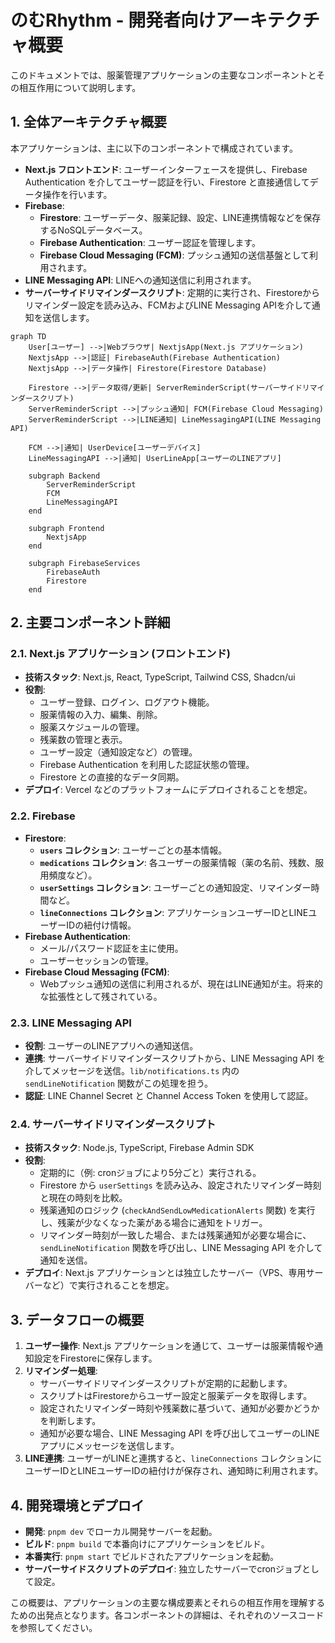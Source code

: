 # のむRhythm - 開発者向けアーキテクチャ概要

このドキュメントでは、服薬管理アプリケーションの主要なコンポーネントとその相互作用について説明します。

## 1. 全体アーキテクチャ概要

本アプリケーションは、主に以下のコンポーネントで構成されています。

- **Next.js フロントエンド**: ユーザーインターフェースを提供し、Firebase Authentication を介してユーザー認証を行い、Firestore と直接通信してデータ操作を行います。
- **Firebase**:
    - **Firestore**: ユーザーデータ、服薬記録、設定、LINE連携情報などを保存するNoSQLデータベース。
    - **Firebase Authentication**: ユーザー認証を管理します。
    - **Firebase Cloud Messaging (FCM)**: プッシュ通知の送信基盤として利用されます。
- **LINE Messaging API**: LINEへの通知送信に利用されます。
- **サーバーサイドリマインダースクリプト**: 定期的に実行され、Firestoreからリマインダー設定を読み込み、FCMおよびLINE Messaging APIを介して通知を送信します。

```mermaid
graph TD
    User[ユーザー] -->|Webブラウザ| NextjsApp(Next.js アプリケーション)
    NextjsApp -->|認証| FirebaseAuth(Firebase Authentication)
    NextjsApp -->|データ操作| Firestore(Firestore Database)

    Firestore -->|データ取得/更新| ServerReminderScript(サーバーサイドリマインダースクリプト)
    ServerReminderScript -->|プッシュ通知| FCM(Firebase Cloud Messaging)
    ServerReminderScript -->|LINE通知| LineMessagingAPI(LINE Messaging API)

    FCM -->|通知| UserDevice[ユーザーデバイス]
    LineMessagingAPI -->|通知| UserLineApp[ユーザーのLINEアプリ]

    subgraph Backend
        ServerReminderScript
        FCM
        LineMessagingAPI
    end

    subgraph Frontend
        NextjsApp
    end

    subgraph FirebaseServices
        FirebaseAuth
        Firestore
    end
```

## 2. 主要コンポーネント詳細

### 2.1. Next.js アプリケーション (フロントエンド)

- **技術スタック**: Next.js, React, TypeScript, Tailwind CSS, Shadcn/ui
- **役割**:
    - ユーザー登録、ログイン、ログアウト機能。
    - 服薬情報の入力、編集、削除。
    - 服薬スケジュールの管理。
    - 残薬数の管理と表示。
    - ユーザー設定（通知設定など）の管理。
    - Firebase Authentication を利用した認証状態の管理。
    - Firestore との直接的なデータ同期。
- **デプロイ**: Vercel などのプラットフォームにデプロイされることを想定。

### 2.2. Firebase

- **Firestore**:
    - **`users` コレクション**: ユーザーごとの基本情報。
    - **`medications` コレクション**: 各ユーザーの服薬情報（薬の名前、残数、服用頻度など）。
    - **`userSettings` コレクション**: ユーザーごとの通知設定、リマインダー時間など。
    - **`lineConnections` コレクション**: アプリケーションユーザーIDとLINEユーザーIDの紐付け情報。
- **Firebase Authentication**:
    - メール/パスワード認証を主に使用。
    - ユーザーセッションの管理。
- **Firebase Cloud Messaging (FCM)**:
    - Webプッシュ通知の送信に利用されるが、現在はLINE通知が主。将来的な拡張性として残されている。

### 2.3. LINE Messaging API

- **役割**: ユーザーのLINEアプリへの通知送信。
- **連携**: サーバーサイドリマインダースクリプトから、LINE Messaging API を介してメッセージを送信。`lib/notifications.ts` 内の `sendLineNotification` 関数がこの処理を担う。
- **認証**: LINE Channel Secret と Channel Access Token を使用して認証。

### 2.4. サーバーサイドリマインダースクリプト

- **技術スタック**: Node.js, TypeScript, Firebase Admin SDK
- **役割**:
    - 定期的に（例: cronジョブにより5分ごと）実行される。
    - Firestore から `userSettings` を読み込み、設定されたリマインダー時刻と現在の時刻を比較。
    - 残薬通知のロジック (`checkAndSendLowMedicationAlerts` 関数) を実行し、残薬が少なくなった薬がある場合に通知をトリガー。
    - リマインダー時刻が一致した場合、または残薬通知が必要な場合に、`sendLineNotification` 関数を呼び出し、LINE Messaging API を介して通知を送信。
- **デプロイ**: Next.js アプリケーションとは独立したサーバー（VPS、専用サーバーなど）で実行されることを想定。

## 3. データフローの概要

1.  **ユーザー操作**: Next.js アプリケーションを通じて、ユーザーは服薬情報や通知設定をFirestoreに保存します。
2.  **リマインダー処理**:
    - サーバーサイドリマインダースクリプトが定期的に起動します。
    - スクリプトはFirestoreからユーザー設定と服薬データを取得します。
    - 設定されたリマインダー時刻や残薬数に基づいて、通知が必要かどうかを判断します。
    - 通知が必要な場合、LINE Messaging API を呼び出してユーザーのLINEアプリにメッセージを送信します。
3.  **LINE連携**: ユーザーがLINEと連携すると、`lineConnections` コレクションにユーザーIDとLINEユーザーIDの紐付けが保存され、通知時に利用されます。

## 4. 開発環境とデプロイ

- **開発**: `pnpm dev` でローカル開発サーバーを起動。
- **ビルド**: `pnpm build` で本番向けにアプリケーションをビルド。
- **本番実行**: `pnpm start` でビルドされたアプリケーションを起動。
- **サーバーサイドスクリプトのデプロイ**: 独立したサーバーでcronジョブとして設定。

この概要は、アプリケーションの主要な構成要素とそれらの相互作用を理解するための出発点となります。各コンポーネントの詳細は、それぞれのソースコードを参照してください。
